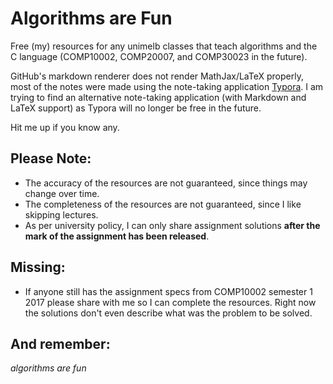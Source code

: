 # Algorithms are Fun

Free (my) resources for any unimelb classes that teach algorithms and the C language (COMP10002, COMP20007, and COMP30023 in the future).

GitHub's markdown renderer does not render MathJax/LaTeX properly, most of the notes were made using the note-taking application [Typora](http://typora.io). I am trying to find an alternative note-taking application (with Markdown and LaTeX support) as Typora will no longer be free in the future.

Hit me up if you know any.

## Please Note:

- The accuracy of the resources are not guaranteed, since things may change over time.
- The completeness of the resources are not guaranteed, since I like skipping lectures.
- As per university policy, I can only share assignment solutions **after the mark of the assignment has been released**.

## Missing:

- If anyone still has the assignment specs from COMP10002 semester 1 2017 please share with me so I can complete the resources. Right now the solutions don't even describe what was the problem to be solved.

## And remember:

*algorithms are fun*
